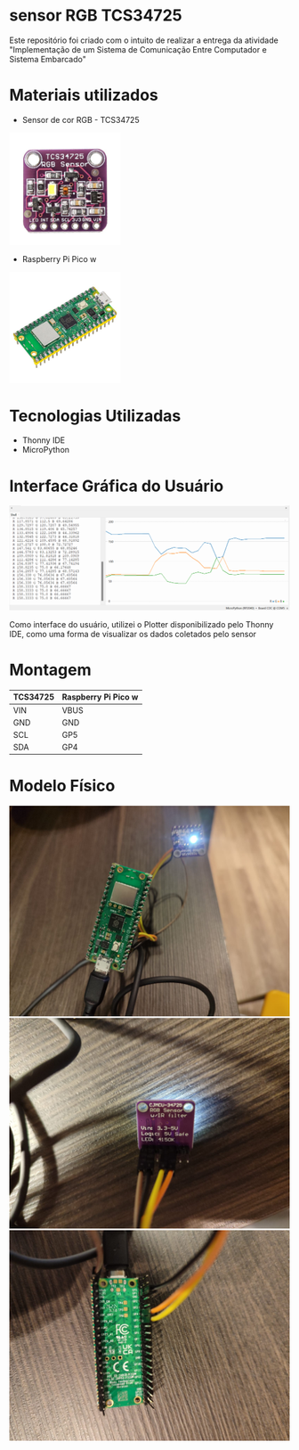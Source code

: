 # sensor RGB TCS34725
 
Este repositório foi criado com o intuito de realizar a entrega da atividade "Implementação de um Sistema de Comunicação Entre Computador e Sistema Embarcado"

# Materiais utilizados

- Sensor de cor RGB - TCS34725

<img src="img/sensor.png" width="200px">

- Raspberry Pi Pico w

<img src="img/pico_w_pinos_1.jpg" width="200px">

# Tecnologias Utilizadas

- Thonny IDE
- MicroPython

# Interface Gráfica do Usuário

<img src="img/grafico.png">

Como interface do usuário, utilizei o Plotter disponibilizado pelo Thonny IDE, como uma forma de visualizar os dados coletados pelo sensor

# Montagem

| TCS34725| Raspberry Pi Pico w |
|-------------|-------------|
| VIN | VBUS | 
| GND | GND |  
| SCL | GP5 | 
| SDA | GP4 | 

# Modelo Físico

<img src="img/modelo_fisico.jpeg">

<img src="img/modelofisicosensor.jpeg">

<img src="img/modelofisicoplaca.jpeg">